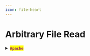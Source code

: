 ```yaml
---
icon: file-heart
---
```


# Arbitrary File Read

<details>

<summary><mark style="color:purple;"><strong><code>Apache</code></strong></mark></summary>

{% hint style="info" %}
#### <mark style="color:red;">`Logs`</mark>

* <mark style="color:purple;">Access Logs:</mark>
  * <mark style="color:orange;">**`/var/log/apache2/access.log`**</mark>
  * <mark style="color:orange;">**`/var/log/httpd/access_log`**</mark>
* <mark style="color:purple;">Error logs:</mark>
  * <mark style="color:orange;">**`/var/log/apache2/error.log`**</mark>
  * <mark style="color:orange;">**`/var/log/httpd/error_log`**</mark>
{% endhint %}



</details>

